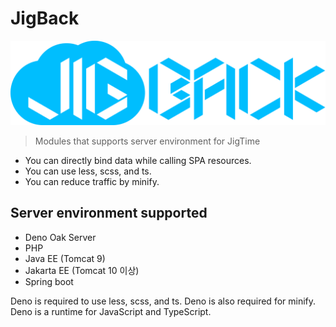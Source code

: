 # JigBack
<p align="center"><img src="images/logo.png?raw=true" width="937" /></p>

> Modules that supports server environment for JigTime

- You can directly bind data while calling SPA resources.
- You can use less, scss, and ts.
- You can reduce traffic by minify.

## Server environment supported

- Deno Oak Server
- PHP
- Java EE (Tomcat 9)
- Jakarta EE (Tomcat 10 이상)
- Spring boot

Deno is required to use less, scss, and ts. Deno is also required for minify. Deno is a runtime for JavaScript and TypeScript.